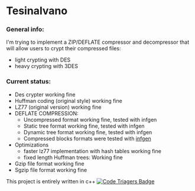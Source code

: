 # TesinaIvano

### General info:   
I'm trying to implement a ZIP/DEFLATE compressor and decompressor that will allow users to crypt their compressed files:
* light crypting with DES
* heavy crypting with 3DES

### Current status:

* Des crypter working fine
* Huffman coding (original style) working fine
* LZ77 (original version) working fine
* DEFLATE COMPRESSION:
    * Uncompressed format working fine, tested with infgen
    * Static tree format working fine, tested with infgen
    * Dynamic tree format working fine, tested with infgen
    * Compressed blocks formats were tested with <a href = "https://github.com/madler/infgen">infgen</a> 
* Optimizations
     * faster lz77 implementation with hash tables working fine
     * fixed length Huffman trees: Working fine
* Gzip file format working fine
* Sgzip file format working fine
  
 This project is entirely written in c++
[![Code Triagers Badge](https://www.codetriage.com/sauro98/zipsec/badges/users.svg)](https://www.codetriage.com/sauro98/zipsec)
